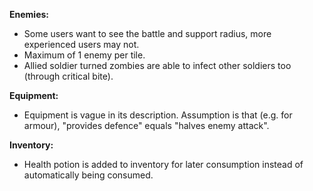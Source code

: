 **Enemies:**
- Some users want to see the battle and support radius, more experienced users may not.
- Maximum of 1 enemy per tile.
- Allied soldier turned zombies are able to infect other soldiers too (through critical bite).

**Equipment:**
- Equipment is vague in its description. Assumption is that (e.g. for armour), "provides defence" equals "halves enemy attack".

**Inventory:**
- Health potion is added to inventory for later consumption instead of automatically being consumed.